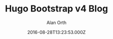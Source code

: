 ---
title: Hugo Bootstrap v4 Blog
github: https://github.com/alanorth/hugo-theme-bootstrap4-blog
demo: https://picturingjordan.com/
author: Alan Orth
ssg:
  - Hugo
cms:
  - Markdown
date: 2016-08-28T13:23:53.000Z
description: A blogging-centric Bootstrap v4 theme for the Hugo static site generator.
draft: true
publish_date: '2016-08-28T13:23:53Z'
update_date: '2022-07-29T17:15:32Z'
github_star: 202
github_fork: 144
---